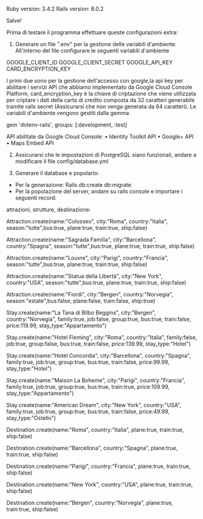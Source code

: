 Ruby version: 3.4.2
Rails version: 8.0.2

Salve!

Prima di testare il programma effettuare queste configurazioni extra:

1) Generare un file ".env" per la gestione delle variabili d'ambiente. All'interno del file configurare le seguenti variabili d'ambiente

GOOGLE_CLIENT_ID
GOOGLE_CLIENT_SECRET
GOOGLE_API_KEY
CARD_ENCRYPTION_KEY

I primi due sono per la gestione dell'accesso con google,la api key per abilitare i servizi API che abbiamo implementato da Google Cloud Console Platform, card_encryption_key è la chiave di criptazione che viene utilizzata per criptare i dati della carta di credito composta da 32 caratteri generabile tramite rails secret (Assicurarsi che non venga generata da 64 caratteri). Le variabili d'ambiente vengono gestiti dalla gemma 

gem 'dotenv-rails', groups: [:development, :test]


API abilitate da Google Cloud Console:
    • Identity Toolkit API
    • Google+ API
    • Maps Embed API

2) Assicurarsi che le impostazioni di PostgreSQL siano funzionali, andare a modificare il file config/database.yml

3) Generare il database e popolarlo:
- Per la generazione:
    Rails db:create db:migrate
- Per la popolazione del server, andare su rails console e importare i seguenti record:

attrazioni, strutture, destinazione:

Attraction.create(name:"Colosseo", city:"Roma", country:"Italia", season:"tutte",bus:true, plane:true, train:true, ship:false)

Attraction.create(name:"Sagrada Familia", city:"Barcellona", country:"Spagna", season:"tutte",bus:true, plane:true, train:true, ship:false)

Attraction.create(name:"Louvre", city:"Parigi", country:"Francia", season:"tutte",bus:true, plane:true, train:true, ship:false)

Attraction.create(name:"Statua della Libertà", city:"New York", country:"USA", season:"tutte",bus:true, plane:true, train:true, ship:false)

Attraction.create(name:"Fiordi", city:"Bergen", country:"Norvegia", season:"estate",bus:false, plane:false, train:false, ship:true)

Stay.create(name:"La Tana di Bilbo Beggins", city:"Bergen", country:"Norvegia", family:true, job:false, group:true, bus:true, train:false, price:119.99, stay_type:"Appartamento")

Stay.create(name:"Hotel Fleming", city:"Roma", country:"Italia", family:false, job:true, group:false, bus:true, train:false, price:139.99, stay_type:"Hotel")

Stay.create(name:"Hotel Concordia", city:"Barcellona", country:"Spagna", family:true, job:true, group:true, bus:true, train:false, price:99.99, stay_type:"Hotel")

Stay.create(name:"Maison La Boheme", city:"Parigi", country:"Francia", family:true, job:true, group:true, bus:true, train:true, price:109.99, stay_type:"Appartamento")

Stay.create(name:"American Dream", city:"New York", country:"USA", family:true, job:true, group:true, bus:true, train:false, price:49.99, stay_type:"Ostello")

Destination.create(name:"Roma", country:"Italia", plane:true, train:true, ship:false)

Destination.create(name:"Barcellona", country:"Spagna", plane:true, train:true, ship:false)

Destination.create(name:"Parigi", country:"Francia", plane:true, train:true, ship:false)

Destination.create(name:"New York", country:"USA", plane:true, train:true, ship:false)

Destination.create(name:"Bergen", country:"Norvegia", plane:true, train:true, ship:false)
